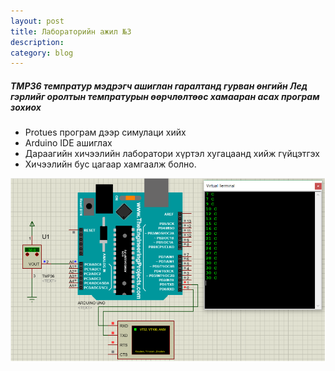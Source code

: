 ```yaml
---
layout: post
title: Лабораторийн ажил №3
description: 
category: blog
---
```


##### *TMP36 темпратур мэдрэгч ашиглан гаралтанд гурван өнгийн Лед гэрлийг оролтын темпратурын өөрчлөлтөөс хамааран асах програм зохиох*
<ul>
    <li>Protues програм дээр симулаци хийх</li>
    <li>Arduino IDE ашиглах</li>
    <li>Дараагийн хичээлийн лаборатори хүртэл хугацаанд хийж гүйцэтгэх</li>
    <li>Хичээлийн бус цагаар хамгаалж болно.</li>
</ul>

![lecture_st202_temp](/images/lab1/lecture_st202_temp.PNG)